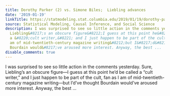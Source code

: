 ```yaml
---
title: Dorothy Parker (2) vs. Simone Biles;  Liebling advances
date: '2019-01-19'
linkTitle: https://statmodeling.stat.columbia.edu/2019/01/19/dorothy-parker-2-vs-simone-biles-liebling-advances/
source: Statistical Modeling, Causal Inference, and Social Science
description: I was surprised to see so little action in the comments yesterday. Sure,
  Liebling&#8217;s an obscure figure&#8212;I guess at this point he&#8217;d be called
  a &#8220;cult writer,&#8221; and I just happen to be part of the cult, fan as I
  am of mid-twentieth-century magazine writing&#8212;but I&#8217;d&#8217;ve thought
  Bourdain would&#8217;ve aroused more interest. Anyway, the best ...
disable_comments: true
---
```

I was surprised to see so little action in the comments yesterday. Sure, Liebling&#8217;s an obscure figure&#8212;I guess at this point he&#8217;d be called a &#8220;cult writer,&#8221; and I just happen to be part of the cult, fan as I am of mid-twentieth-century magazine writing&#8212;but I&#8217;d&#8217;ve thought Bourdain would&#8217;ve aroused more interest. Anyway, the best ...